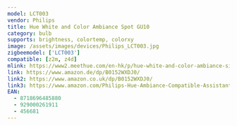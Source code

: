 ```yaml
---
model: LCT003
vendor: Philips
title: Hue White and Color Ambiance Spot GU10
category: bulb
supports: brightness, colortemp, colorxy
image: /assets/images/devices/Philips_LCT003.jpg
zigbeemodel: ['LCT003'] 
compatible: [z2m, z4d]
mlink: https://www2.meethue.com/en-hk/p/hue-white-and-color-ambiance-single-bulb-gu10/8718696485880
link: https://www.amazon.de/dp/B0152WXDJ0/
link2: https://www.amazon.co.uk/dp/B0152WXDJ0/
link3: https://www.amazon.com/Philips-Hue-Ambiance-Compatible-Assistant/dp/B014H2OZ3O/
EAN: 
  - 8718696485880
  - 929000261911
  - 456681
---
```


